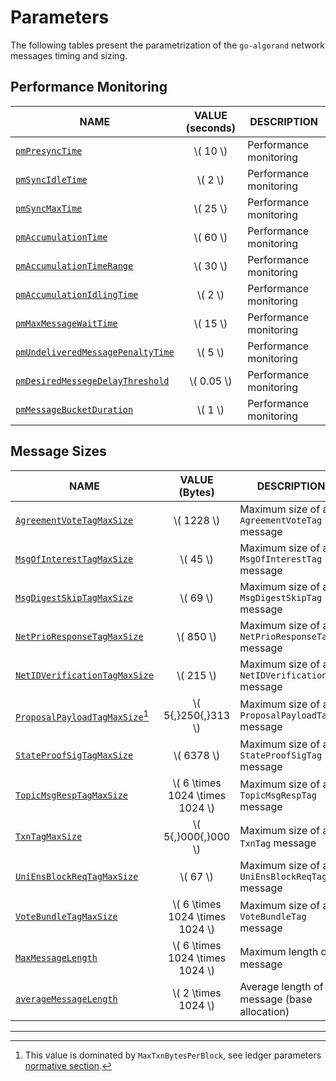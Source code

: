 # Parameters

The following tables present the parametrization of the `go-algorand` network messages
timing and sizing.

## Performance Monitoring

| NAME                                                                                                                                                  | VALUE (seconds) | DESCRIPTION            |
|-------------------------------------------------------------------------------------------------------------------------------------------------------|:---------------:|------------------------|
| [`pmPresyncTime`](https://github.com/algorand/go-algorand/blob/b7b3e5e3c9a83cbd6bd038f4f1856039d941b958/network/connPerfMon.go#L40)                   |   \\( 10 \\)    | Performance monitoring |
| [`pmSyncIdleTime`](https://github.com/algorand/go-algorand/blob/b7b3e5e3c9a83cbd6bd038f4f1856039d941b958/network/connPerfMon.go#L41)                  |    \\( 2 \\)    | Performance monitoring |
| [`pmSyncMaxTime`](https://github.com/algorand/go-algorand/blob/b7b3e5e3c9a83cbd6bd038f4f1856039d941b958/network/connPerfMon.go#L42)                   |   \\( 25 \\)    | Performance monitoring |
| [`pmAccumulationTime`](https://github.com/algorand/go-algorand/blob/b7b3e5e3c9a83cbd6bd038f4f1856039d941b958/network/connPerfMon.go#L43)              |   \\( 60 \\)    | Performance monitoring |
| [`pmAccumulationTimeRange`](https://github.com/algorand/go-algorand/blob/b7b3e5e3c9a83cbd6bd038f4f1856039d941b958/network/connPerfMon.go#L44)         |   \\( 30 \\)    | Performance monitoring |
| [`pmAccumulationIdlingTime`](https://github.com/algorand/go-algorand/blob/b7b3e5e3c9a83cbd6bd038f4f1856039d941b958/network/connPerfMon.go#L45)        |    \\( 2 \\)    | Performance monitoring |
| [`pmMaxMessageWaitTime`](https://github.com/algorand/go-algorand/blob/b7b3e5e3c9a83cbd6bd038f4f1856039d941b958/network/connPerfMon.go#L46)            |   \\( 15 \\)    | Performance monitoring |
| [`pmUndeliveredMessagePenaltyTime`](https://github.com/algorand/go-algorand/blob/b7b3e5e3c9a83cbd6bd038f4f1856039d941b958/network/connPerfMon.go#L47) |    \\( 5 \\)    | Performance monitoring |
| [`pmDesiredMessegeDelayThreshold`](https://github.com/algorand/go-algorand/blob/b7b3e5e3c9a83cbd6bd038f4f1856039d941b958/network/connPerfMon.go#L48)  |  \\( 0.05 \\)   | Performance monitoring |
| [`pmMessageBucketDuration`](https://github.com/algorand/go-algorand/blob/b7b3e5e3c9a83cbd6bd038f4f1856039d941b958/network/connPerfMon.go#L49)         |    \\( 1 \\)    | Performance monitoring |

## Message Sizes

| NAME                                                                                                                                          |           VALUE (Bytes)           | DESCRIPTION                                      |
|-----------------------------------------------------------------------------------------------------------------------------------------------|:---------------------------------:|--------------------------------------------------|
| [`AgreementVoteTagMaxSize`](https://github.com/algorand/go-algorand/blob/df0613a04432494d0f437433dd1efd02481db838/protocol/tags.go#L54)       |           \\( 1228 \\)            | Maximum size of an `AgreementVoteTag` message    |
| [`MsgOfInterestTagMaxSize`](https://github.com/algorand/go-algorand/blob/df0613a04432494d0f437433dd1efd02481db838/protocol/tags.go#L57)       |            \\( 45 \\)             | Maximum size of a `MsgOfInterestTag` message     |
| [`MsgDigestSkipTagMaxSize`](https://github.com/algorand/go-algorand/blob/df0613a04432494d0f437433dd1efd02481db838/protocol/tags.go#L60)       |            \\( 69 \\)             | Maximum size of a `MsgDigestSkipTag` message     |
| [`NetPrioResponseTagMaxSize`](https://github.com/algorand/go-algorand/blob/df0613a04432494d0f437433dd1efd02481db838/protocol/tags.go#L63)     |            \\( 850 \\)            | Maximum size of a `NetPrioResponseTag` message   |
| [`NetIDVerificationTagMaxSize`](https://github.com/algorand/go-algorand/blob/df0613a04432494d0f437433dd1efd02481db838/protocol/tags.go#L66)   |            \\( 215 \\)            | Maximum size of a `NetIDVerificationTag` message |
| [`ProposalPayloadTagMaxSize`](https://github.com/algorand/go-algorand/blob/df0613a04432494d0f437433dd1efd02481db838/protocol/tags.go#L70)[^1] |       \\( 5{,}250{,}313 \\)       | Maximum size of a `ProposalPayloadTag` message   |
| [`StateProofSigTagMaxSize`](https://github.com/algorand/go-algorand/blob/df0613a04432494d0f437433dd1efd02481db838/protocol/tags.go#L73)       |           \\( 6378 \\)            | Maximum size of a `StateProofSigTag` message     |
| [`TopicMsgRespTagMaxSize`](https://github.com/algorand/go-algorand/blob/df0613a04432494d0f437433dd1efd02481db838/protocol/tags.go#L79)        | \\( 6 \times 1024 \times 1024 \\) | Maximum size of a `TopicMsgRespTag` message      |
| [`TxnTagMaxSize`](https://github.com/algorand/go-algorand/blob/df0613a04432494d0f437433dd1efd02481db838/protocol/tags.go#L97)                 |       \\( 5{,}000{,}000 \\)       | Maximum size of a `TxnTag` message               |
| [`UniEnsBlockReqTagMaxSize`](https://github.com/algorand/go-algorand/blob/df0613a04432494d0f437433dd1efd02481db838/protocol/tags.go#L100)     |            \\( 67 \\)             | Maximum size of a `UniEnsBlockReqTag` message    |
| [`VoteBundleTagMaxSize`](https://github.com/algorand/go-algorand/blob/df0613a04432494d0f437433dd1efd02481db838/protocol/tags.go#L104)         | \\( 6 \times 1024 \times 1024 \\) | Maximum size of a `VoteBundleTag` message        |
| [`MaxMessageLength`](https://github.com/algorand/go-algorand/blob/df0613a04432494d0f437433dd1efd02481db838/network/wsPeer.go#L45)             | \\( 6 \times 1024 \times 1024 \\) | Maximum length of a message                      |
| [`averageMessageLength`](https://github.com/algorand/go-algorand/blob/df0613a04432494d0f437433dd1efd02481db838/network/wsPeer.go#L46)         |       \\( 2 \times 1024 \\)       | Average length of a message (base allocation)    |

---

[^1]: This value is dominated by `MaxTxnBytesPerBlock`, see ledger parameters
[normative section](../ledger/ledger.md#parameters).
